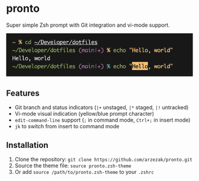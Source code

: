 # pronto

Super simple Zsh prompt with Git integration and vi-mode support.

![Screenshot](./screenshot.png)

## Features

- Git branch and status indicators (`|+` unstaged, `|*` staged, `|!` untracked)
- Vi-mode visual indication (yellow/blue prompt character)
- `edit-command-line` support (`;` in command mode, `Ctrl+;` in insert mode)
- `jk` to switch from insert to command mode

## Installation

1. Clone the repository: `git clone https://github.com/arzezak/pronto.git`
2. Source the theme file: `source pronto.zsh-theme`
3. Or add `source /path/to/pronto.zsh-theme` to your `.zshrc`
